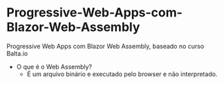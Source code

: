 # Progressive-Web-Apps-com-Blazor-Web-Assembly
 Progressive Web Apps com Blazor Web Assembly, baseado no curso Balta.io

- O que é o Web Assembly?
   - É um arquivo binário e executado pelo browser e não interpretado.
